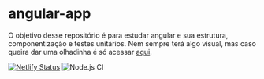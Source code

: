 # angular-app

O objetivo desse repositório é para estudar angular e sua estrutura, componentização e testes unitários. Nem sempre terá algo visual, mas caso queira dar uma olhadinha é só acessar [aqui](https://angular-app-isabela.netlify.app).


[![Netlify Status](https://api.netlify.com/api/v1/badges/689a0a5f-4189-44fb-b8ad-9e574324da5f/deploy-status)](https://app.netlify.com/sites/angular-app-isabela/deploys)
![Node.js CI](https://github.com/isabelandss/angular-app/workflows/Node.js%20CI/badge.svg?branch=master)
